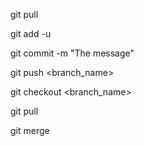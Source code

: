 git pull

git add -u

git commit -m "The message"

git push <branch_name>

git checkout <branch_name>

git pull

git merge
